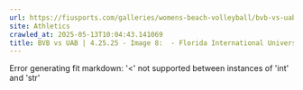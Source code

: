 ```yaml
---
url: https://fiusports.com/galleries/womens-beach-volleyball/bvb-vs-uab-4-25-25/image-8/357/62807
site: Athletics
crawled_at: 2025-05-13T10:04:43.141069
title: BVB vs UAB | 4.25.25 - Image 8:  - Florida International University
---
```


Error generating fit markdown: '<' not supported between instances of 'int' and 'str'